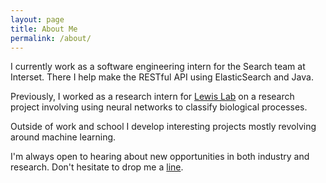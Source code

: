 ```yaml
---
layout: page
title: About Me
permalink: /about/
---
```


I currently work as a software engineering intern for the Search team at Interset. There I help make the RESTful API using ElasticSearch and Java.   

Previously, I worked as a research intern for [Lewis Lab](https://mysite.science.uottawa.ca/jlewis/people.htm) on a research project involving using neural networks to classify biological processes.    

Outside of work and school I develop interesting projects mostly revolving around machine learning.

I'm always open to hearing about new opportunities in both industry and research. Don't hesitate to drop me a [line](mailto:shann053@uottawa.ca). 
